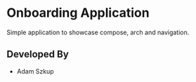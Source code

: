 # Onboarding Application
Simple application to showcase compose, arch and navigation.

Developed By
------------

* Adam Szkup